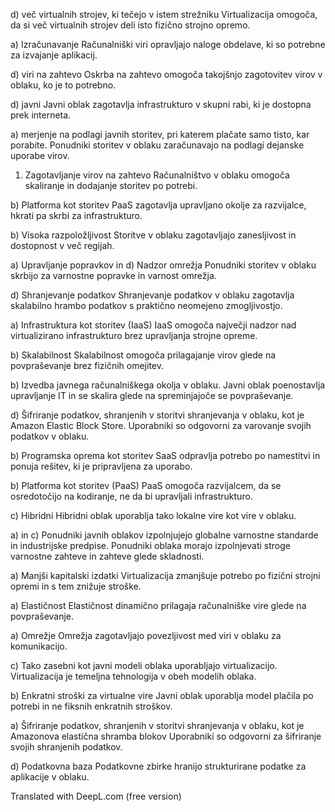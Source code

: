 d) več virtualnih strojev, ki tečejo v istem strežniku
Virtualizacija omogoča, da si več virtualnih strojev deli isto fizično strojno opremo.

a) Izračunavanje
Računalniški viri opravljajo naloge obdelave, ki so potrebne za izvajanje aplikacij.

d) viri na zahtevo
Oskrba na zahtevo omogoča takojšnjo zagotovitev virov v oblaku, ko je to potrebno.

d) javni
Javni oblak zagotavlja infrastrukturo v skupni rabi, ki je dostopna prek interneta.

a) merjenje na podlagi javnih storitev, pri katerem plačate samo tisto, kar porabite.
Ponudniki storitev v oblaku zaračunavajo na podlagi dejanske uporabe virov.

1. Zagotavljanje virov na zahtevo
   Računalništvo v oblaku omogoča skaliranje in dodajanje storitev po potrebi.

b) Platforma kot storitev
PaaS zagotavlja upravljano okolje za razvijalce, hkrati pa skrbi za infrastrukturo.

b) Visoka razpoložljivost
Storitve v oblaku zagotavljajo zanesljivost in dostopnost v več regijah.

a) Upravljanje popravkov in d) Nadzor omrežja
Ponudniki storitev v oblaku skrbijo za varnostne popravke in varnost omrežja.

d) Shranjevanje podatkov
Shranjevanje podatkov v oblaku zagotavlja skalabilno hrambo podatkov s praktično neomejeno zmogljivostjo.

a) Infrastruktura kot storitev (IaaS)
IaaS omogoča največji nadzor nad virtualizirano infrastrukturo brez upravljanja strojne opreme.

b) Skalabilnost
Skalabilnost omogoča prilagajanje virov glede na povpraševanje brez fizičnih omejitev.

b) Izvedba javnega računalniškega okolja v oblaku.
Javni oblak poenostavlja upravljanje IT in se skalira glede na spreminjajoče se povpraševanje.

d) Šifriranje podatkov, shranjenih v storitvi shranjevanja v oblaku, kot je Amazon Elastic Block Store.
Uporabniki so odgovorni za varovanje svojih podatkov v oblaku.

b) Programska oprema kot storitev
SaaS odpravlja potrebo po namestitvi in ponuja rešitev, ki je pripravljena za uporabo.

b) Platforma kot storitev (PaaS)
PaaS omogoča razvijalcem, da se osredotočijo na kodiranje, ne da bi upravljali infrastrukturo.

c) Hibridni
Hibridni oblak uporablja tako lokalne vire kot vire v oblaku.

a) in c) Ponudniki javnih oblakov izpolnjujejo globalne varnostne standarde in industrijske predpise.
Ponudniki oblaka morajo izpolnjevati stroge varnostne zahteve in zahteve glede skladnosti.

a) Manjši kapitalski izdatki
Virtualizacija zmanjšuje potrebo po fizični strojni opremi in s tem znižuje stroške.

a) Elastičnost
Elastičnost dinamično prilagaja računalniške vire glede na povpraševanje.

a) Omrežje
Omrežja zagotavljajo povezljivost med viri v oblaku za komunikacijo.

c) Tako zasebni kot javni modeli oblaka uporabljajo virtualizacijo.
Virtualizacija je temeljna tehnologija v obeh modelih oblaka.

b) Enkratni stroški za virtualne vire
Javni oblak uporablja model plačila po potrebi in ne fiksnih enkratnih stroškov.

a) Šifriranje podatkov, shranjenih v storitvi shranjevanja v oblaku, kot je Amazonova elastična shramba blokov
Uporabniki so odgovorni za šifriranje svojih shranjenih podatkov.

d) Podatkovna baza
Podatkovne zbirke hranijo strukturirane podatke za aplikacije v oblaku.

Translated with DeepL.com (free version)
